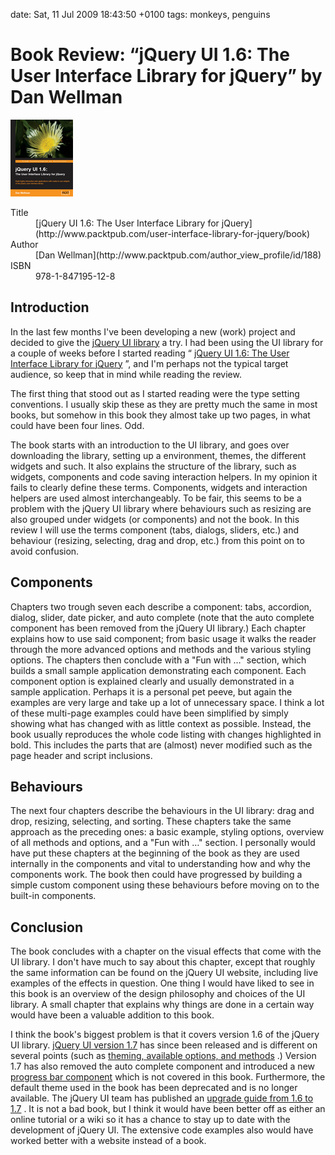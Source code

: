 date: Sat, 11 Jul 2009 18:43:50 +0100
tags: monkeys, penguins


# Book Review: “jQuery UI 1.6: The User Interface Library for jQuery” by Dan Wellman

![](jquery-ui.png)

<dl>
<dt>Title</dt><dd>
 [jQuery UI 1.6: The User Interface Library for jQuery](http://www.packtpub.com/user-interface-library-for-jquery/book) 
</dd><dt>Author</dt><dd>
 [Dan Wellman](http://www.packtpub.com/author_view_profile/id/188) 
</dd><dt>ISBN</dt><dd>
978-1-847195-12-8
</dd>
</dl>

## Introduction

In the last few months I've been developing a new (work) project and decided to give the [jQuery UI library](http://jqueryui.com/) a try. I had been using the UI library for a couple of weeks before I started reading “ [jQuery UI 1.6: The User Interface Library for jQuery](http://www.packtpub.com/user-interface-library-for-jquery/book) ”, and I'm perhaps not the typical target audience, so keep that in mind while reading the review.

The first thing that stood out as I started reading were the type setting conventions. I usually skip these as they are pretty much the same in most books, but somehow in this book they almost take up two pages, in what could have been four lines. Odd.

The book starts with an introduction to the UI library, and goes over downloading the library, setting up a environment, themes, the different widgets and such. It also explains the structure of the library, such as widgets, components and code saving interaction helpers. In my opinion it fails to clearly define these terms. Components, widgets and interaction helpers are used almost interchangeably. To be fair, this seems to be a problem with the jQuery UI library where behaviours such as resizing are also grouped under widgets (or components) and not the book. In this review I will use the terms component (tabs, dialogs, sliders, etc.) and behaviour (resizing, selecting, drag and drop, etc.) from this point on to avoid confusion.

## Components

Chapters two trough seven each describe a component: tabs, accordion, dialog, slider, date picker, and auto complete (note that the auto complete component has been removed from the jQuery UI library.) Each chapter explains how to use said component; from basic usage it walks the reader through the more advanced options and methods and the various styling options. The chapters then conclude with a "Fun with …" section, which builds a small sample application demonstrating each component. Each component option is explained clearly and usually demonstrated in a sample application. Perhaps it is a personal pet peeve, but again the examples are very large and take up a lot of unnecessary space. I think a lot of these multi-page examples could have been simplified by simply showing what has changed with as little context as possible. Instead, the book usually reproduces the whole code listing with changes highlighted in bold. This includes the parts that are (almost) never modified such as the page header and script inclusions.

## Behaviours

The next four chapters describe the behaviours in the UI library: drag and drop, resizing, selecting, and sorting. These chapters take the same approach as the preceding ones: a basic example, styling options, overview of all methods and options, and a "Fun with …" section. I personally would have put these chapters at the beginning of the book as they are used internally in the components and vital to understanding how and why the components work. The book then could have progressed by building a simple custom component using these behaviours before moving on to the built-in components.

## Conclusion

The book concludes with a chapter on the visual effects that come with the UI library. I don't have much to say about this chapter, except that roughly the same information can be found on the jQuery UI website, including live examples of the effects in question. One thing I would have liked to see in this book is an overview of the design philosophy and choices of the UI library. A small chapter that explains why things are done in a certain way would have been a valuable addition to this book.

I think the book's biggest problem is that it covers version 1.6 of the jQuery UI library. [jQuery UI version 1.7](http://jqueryui.com/) has since been released and is different on several points (such as [theming, available options, and methods](http://blog.jqueryui.com/2009/03/jquery-ui-17/) .) Version 1.7 has also removed the auto complete component and introduced a new [progress bar component](http://jqueryui.com/demos/progressbar/) which is not covered in this book. Furthermore, the default theme used in the book has been deprecated and is no longer available. The jQuery UI team has published an [upgrade guide from 1.6 to 1.7](http://jqueryui.com/docs/Upgrade_Guide) . It is not a bad book, but I think it would have been better off as either an online tutorial or a wiki so it has a chance to stay up to date with the development of jQuery UI. The extensive code examples also would have worked better with a website instead of a book.
